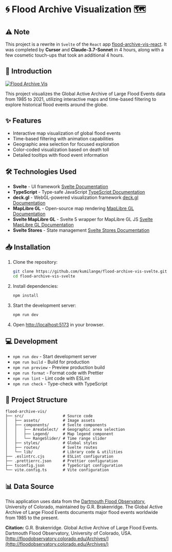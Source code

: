 # 🌀 Flood Archive Visualization 🗺️

## ⚠️ Note

This project is a rewrite in `Svelte` of the `React` app [flood-archive-vis-react](https://github.com/kumilange/flood-archive-vis-react). It was completed by **Cursor** and **Claude-3.7-Sonnet** in 4 hours, along with a few cosmetic touch-ups that took an additional 4 hours.

## 📖 Introduction

[![Flood Archive Vis](https://github.com/user-attachments/assets/5249e9ee-f05f-4ed6-9226-6f16ab4f6638)](https://github.com/user-attachments/assets/5249e9ee-f05f-4ed6-9226-6f16ab4f6638)

This project visualizes the Global Active Archive of Large Flood Events data from 1985 to 2021, utilizing interactive maps and time-based filtering to explore historical flood events around the globe.

## ✨ Features

- Interactive map visualization of global flood events
- Time-based filtering with animation capabilities
- Geographic area selection for focused exploration
- Color-coded visualization based on death toll
- Detailed tooltips with flood event information

## 🛠️ Technologies Used

- **Svelte** - UI framework [Svelte Documentation](https://svelte.dev/)
- **TypeScript** - Type-safe JavaScript [TypeScript Documentation](https://www.typescriptlang.org/)
- **deck.gl** - WebGL-powered visualization framework [deck.gl Documentation](https://deck.gl/)
- **MapLibre GL** - Open-source map rendering [MapLibre GL Documentation](https://maplibre.org/)
- **Svelte MapLibre GL** - Svelte 5 wrapper for MapLibre GL JS [Svelte MapLibre GL Documentation](https://svelte-maplibre-gl.mierune.dev/docs/quickstart)
- **Svelte Stores** - State management [Svelte Stores Documentation](https://svelte.dev/docs#svelte_store)

## 📥 Installation

1. Clone the repository:

   ```bash
   git clone https://github.com/kumilange/flood-archive-vis-svelte.git
   cd flood-archive-vis-svelte
   ```

2. Install dependencies:

   ```bash
   npm install
   ```

3. Start the development server:

   ```bash
   npm run dev
   ```

4. Open [http://localhost:5173](http://localhost:5173) in your browser.

## 💻 Development

- `npm run dev` - Start development server
- `npm run build` - Build for production
- `npm run preview` - Preview production build
- `npm run format` - Format code with Prettier
- `npm run lint` - Lint code with ESLint
- `npm run check` - Type-check with TypeScript

## 📂 Project Structure

```text
flood-archive-vis/
├── src/                 # Source code
│   ├── assets/          # Image assets
│   ├── components/      # Svelte components
│   │   ├── AreaSelect/  # Geographic area selection
│   │   ├── Legend/      # Map legend component
│   │   └── RangeSlider/ # Time range slider
│   ├── styles/          # Global styles
│   ├── routes/          # Svelte routes
│   └── lib/             # Library code & utilities
├── .eslintrc.cjs        # ESLint configuration
├── .prettierrc.json     # Prettier configuration
├── tsconfig.json        # TypeScript configuration
└── vite.config.ts       # Vite configuration
```

## 📊 Data Source

This application uses data from the [Dartmouth Flood Observatory](https://floodobservatory.colorado.edu/), University of Colorado, maintained by G.R. Brakenridge. The Global Active Archive of Large Flood Events documents major flood events worldwide from 1985 to the present.

**Citation:** G.R. Brakenridge. Global Active Archive of Large Flood Events. Dartmouth Flood Observatory, University of Colorado, USA. [http://floodobservatory.colorado.edu/Archives/](http://floodobservatory.colorado.edu/Archives/)
